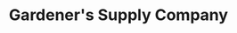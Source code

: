 ---
title: "Gardener's Supply Company"
url: /burlington/gardeners-supply-company/
shop: Garten-Center
---